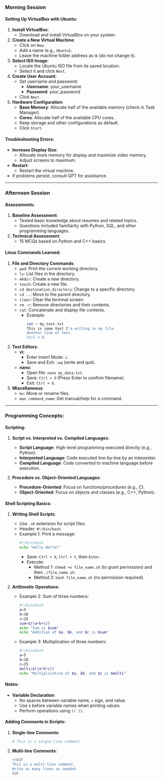 ### Morning Session

#### Setting Up VirtualBox with Ubuntu:
1. **Install VirtualBox**:
   - Download and install VirtualBox on your system.
2. **Create a New Virtual Machine**:
   - Click on `New`.
   - Add a name (e.g., `Ubuntu`).
   - Leave the machine folder address as is (do not change it).
3. **Select ISO Image**:
   - Locate the Ubuntu ISO file from its saved location.
   - Select it and click `Next`.
4. **Create User Account**:
   - Set username and password:
     - **Username**: your_username
     - **Password**: your_password
   - Click `Next`.
5. **Hardware Configuration**:
   - **Base Memory**: Allocate half of the available memory (check in Task Manager).
   - **Cores**: Allocate half of the available CPU cores.
   - Keep storage and other configurations as default.
   - Click `Start`.

#### Troubleshooting Errors:
- **Increase Display Size**:
  - Allocate more memory for display and maximize video memory.
  - Adjust screens to maximum.
- **Restart**:
  - Restart the virtual machine.
- If problems persist, consult GPT for assistance.

---

### Afternoon Session

#### Assessments:
1. **Baseline Assessment**:
   - Tested basic knowledge about resumes and related topics.
   - Questions included familiarity with Python, SQL, and other programming languages.
2. **Technical Assessment**:
   - 15 MCQs based on Python and C++ basics.

#### Linux Commands Learned:
1. **File and Directory Commands**:
   - `pwd`: Print the current working directory.
   - `ls`: List files in the directory.
   - `mkdir`: Create a new directory.
   - `touch`: Create a new file.
   - `cd destination_directory`: Change to a specific directory.
   - `cd ..`: Move to the parent directory.
   - `clear`: Clear the terminal screen.
   - `rm -r`: Remove directories and their contents.
   - `cat`: Concatenate and display file contents.
     - Example:
       ```bash
       cat > my_text.txt
       This is some text I'm writing in my file.
       Another line of text.
       Ctrl + D
       ```
2. **Text Editors**:
   - **vi**:
     - Enter Insert Mode: `i`.
     - Save and Exit: `:wq` (write and quit).
   - **nano**:
     - Open file: `nano my_data.txt`.
     - Save: `Ctrl + O` (Press Enter to confirm filename).
     - Exit: `Ctrl + X`.
3. **Miscellaneous**:
   - `mv`: Move or rename files.
   - `man command_name`: Get manual/help for a command.

---

### Programming Concepts:

#### Scripting:
1. **Script vs. Interpreted vs. Compiled Languages**:
   - **Script Language**: High-level programming executed directly (e.g., Python).
   - **Interpreted Language**: Code executed line-by-line by an interpreter.
   - **Compiled Language**: Code converted to machine language before execution.

2. **Procedure vs. Object-Oriented Languages**:
   - **Procedure-Oriented**: Focus on functions/procedures (e.g., C).
   - **Object-Oriented**: Focus on objects and classes (e.g., C++, Python).

#### Shell Scripting Basics:
1. **Writing Shell Scripts**:
   - Use `.sh` extension for script files.
   - Header: `#!/bin/bash`.
   - Example 1: Print a message:
     ```bash
     #!/bin/bash
     echo "Hello World!"
     ```
     - Save: `Ctrl + X`, `Ctrl + Y`, then `Enter`.
     - Execute:
       - Method 1: `chmod +x file_name.sh` (to grant permission) and then `./file_name.sh`.
       - Method 2: `bash file_name.sh` (no permission required).

2. **Arithmetic Operations**:
   - Example 2: Sum of three numbers:
     ```bash
     #!/bin/bash
     a=5
     b=10
     c=25
     sum=$((a+b+c))
     echo "Sum is $sum"
     echo "Addition of $a, $b, and $c is $sum"
     ```
   - Example 3: Multiplication of three numbers:
     ```bash
     #!/bin/bash
     a=5
     b=10
     c=25
     multi=$((a*b*c))
     echo "Multiplication of $a, $b, and $c is $multi"
     ```

#### Notes:
- **Variable Declaration**:
  - No spaces between variable name, `=` sign, and value.
  - Use `$` before variable names when printing values.
  - Perform operations using `(( ))`.

#### Adding Comments in Scripts:
1. **Single-line Comments**:
   ```bash
   # This is a single-line comment
   ```
2. **Multi-line Comments**:
   ```bash
   <<EOF
   This is a multi-line comment.
   Write as many lines as needed.
   EOF
   ```

